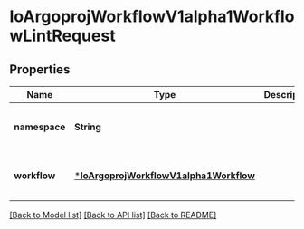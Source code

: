 # IoArgoprojWorkflowV1alpha1WorkflowLintRequest


## Properties
Name | Type | Description | Notes
------------ | ------------- | ------------- | -------------
**namespace** | **String** |  | [optional] [default to nothing]
**workflow** | [***IoArgoprojWorkflowV1alpha1Workflow**](IoArgoprojWorkflowV1alpha1Workflow.md) |  | [optional] [default to nothing]


[[Back to Model list]](../README.md#models) [[Back to API list]](../README.md#api-endpoints) [[Back to README]](../README.md)


